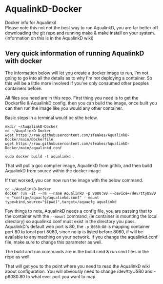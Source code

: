 # AqualinkD-Docker
Docker info for Aqualinkd  
Please note this not not the best way to run AqualinkD, you are far better off downloading the git repo and running make & make install on your system. (information on this is in the AqualinkD wiki)

## Very quick information of running AqualinkD with docker ##

The information below will let you create a docker image to run, I'm not going to go into all the details as to why I'm not deploying a container.  So this will be a little more involved if you've only consumed other peoples containers before.

All files you need are in this repo.  First thing you need is to get the Dockerfile & AqualinkD config, then you can build the image, once built you can then run the image like you would any other container.

Basic steps in a terminal would be sthe below.
```
mkdir ~/AuqalinkD-Docker
cd ~/AuqalinkD-Docker
wget https://raw.githubusercontent.com/sfeakes/AqualinkD-Docker/main/Dockerfile
wget https://raw.githubusercontent.com/sfeakes/AqualinkD-Docker/main/aqualinkd.conf 

sudo docker build -t aqualinkd .
```

That will pull a gcc compiler image, AqualinkD from githib, and then build AqualinkD from source within the docker image

If that worked, you can now run the image with the below command.
```
cd ~/AuqalinkD-Docker
docker run -it --rm --name AqualinkD -p 8080:80 --device=/dev/ttyUSB0 -e "config=/aquacfg/aqualinkd.conf" --mount type=bind,source="$(pwd)",target=/aquacfg aqualinkd
```
Few things to note, AqualinkD needs a config file, you are passing that to the container with the `--mount` command, (ie container is mounting the local directory) so aqualinkd.conf must exist in the directory you pass. AqualinkD's default web port is 80, the `-p 8080:80` is mapping container port 80 to local port 8080, since no ip is listed before 8080, if will be available to any maching on your network.  If you change the aqualinkd.conf file, make sure to change this parameter as well.

The build and run commands are in the build.cmd & run.cmd files in the repo as well.

That will get you to the point where you need to read the AqualinkD wiki about configuration.
You will obviously need to change /dev/ttyUSB0 and -p8080:80 to what ever port you want to map.




